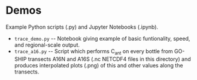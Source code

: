 # Demos

Example Python scripts (.py) and Jupyter Notebooks (.ipynb).

- ```trace_demo.py``` -- Notebook giving example of basic funtionality, speed, and regional-scale output.
- ```trace_a16.py``` -- Script which performs C<sub>ant</sub> on every bottle from GO-SHIP transects A16N and A16S (.nc NETCDF4 files in this directory) and produces interpolated plots (.png) of this and other values along the transects.
